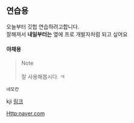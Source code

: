 ## 연습용
 오늘부터 깃헙 연습하려고합니다. <br>
 잘해져서 **내일부터는** 옆에 프로 개발자처럼 되고 싶어요
 
#### 야채용 
 
> Note <br><br>
잘 사용해봅시다. ㅋ

```
네모칸
```
kji
[링크](http://naver.com)

<Http:naver.com>
